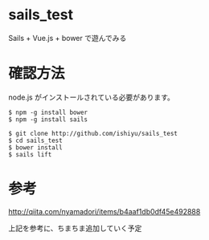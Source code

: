 # sails_test
Sails + Vue.js + bower で遊んでみる

# 確認方法
node.js がインストールされている必要があります。

```
$ npm -g install bower
$ npm -g install sails

$ git clone http://github.com/ishiyu/sails_test
$ cd sails_test
$ bower install
$ sails lift
```

# 参考
http://qiita.com/nyamadori/items/b4aaf1db0df45e492888

上記を参考に、ちまちま追加していく予定
